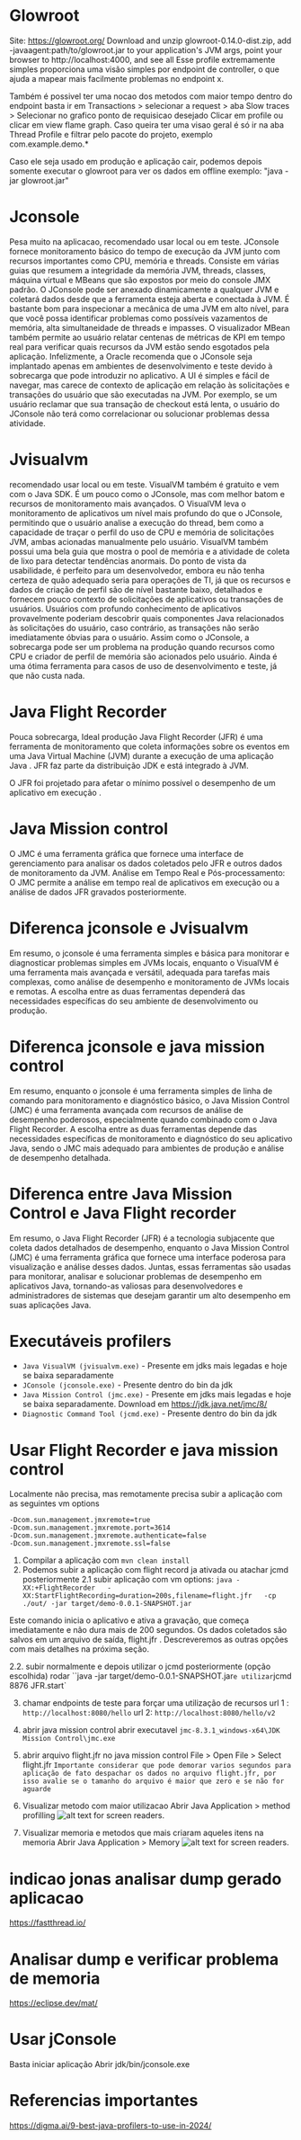 # Glowroot
Site: https://glowroot.org/
Download and unzip glowroot-0.14.0-dist.zip, add -javaagent:path/to/glowroot.jar to your application's JVM args, point your browser to http://localhost:4000, and see all
Esse profile extremamente simples proporciona uma visão simples por endpoint de controller, o que ajuda a mapear mais facilmente problemas no endpoint x. 

Também é possivel ter uma nocao dos metodos com maior tempo dentro do endpoint basta ir em Transactions > selecionar a request > aba Slow traces > Selecionar no grafico ponto de requisicao desejado Clicar em profile ou clicar em view flame graph. 
Caso queira ter uma visao geral é só ir na aba Thread Profile e filtrar pelo pacote do projeto, exemplo com.example.demo.*

Caso ele seja usado em produção e aplicação cair, podemos depois somente executar o glowroot para ver os dados em offline exemplo: "java -jar glowroot.jar"

# Jconsole
Pesa muito na aplicacao, recomendado usar local ou em teste.
JConsole fornece monitoramento básico do tempo de execução da JVM junto com recursos importantes como CPU, memória e threads. Consiste em várias guias que resumem a integridade da memória JVM, threads, classes, máquina virtual e MBeans que são expostos por meio do console JMX padrão. O JConsole pode ser anexado dinamicamente a qualquer JVM e coletará dados desde que a ferramenta esteja aberta e conectada à JVM. É bastante bom para inspecionar a mecânica de uma JVM em alto nível, para que você possa identificar problemas como possíveis vazamentos de memória, alta simultaneidade de threads e impasses. O visualizador MBean também permite ao usuário relatar centenas de métricas de KPI em tempo real para verificar quais recursos da JVM estão sendo esgotados pela aplicação. Infelizmente, a Oracle recomenda que o JConsole seja implantado apenas em ambientes de desenvolvimento e teste devido à sobrecarga que pode introduzir no aplicativo. A UI é simples e fácil de navegar, mas carece de contexto de aplicação em relação às solicitações e transações do usuário que são executadas na JVM. Por exemplo, se um usuário reclamar que sua transação de checkout está lenta, o usuário do JConsole não terá como correlacionar ou solucionar problemas dessa atividade.

# Jvisualvm
recomendado usar local ou em teste.
VisualVM também é gratuito e vem com o Java SDK. É um pouco como o JConsole, mas com melhor batom e recursos de monitoramento mais avançados. O VisualVM leva o monitoramento de aplicativos um nível mais profundo do que o JConsole, permitindo que o usuário analise a execução do thread, bem como a capacidade de traçar o perfil do uso de CPU e memória de solicitações JVM, ambas acionadas manualmente pelo usuário. VisualVM também possui uma bela guia que mostra o pool de memória e a atividade de coleta de lixo para detectar tendências anormais. Do ponto de vista da usabilidade, é perfeito para um desenvolvedor, embora eu não tenha certeza de quão adequado seria para operações de TI, já que os recursos e dados de criação de perfil são de nível bastante baixo, detalhados e fornecem pouco contexto de solicitações de aplicativos ou transações de usuários. Usuários com profundo conhecimento de aplicativos provavelmente poderiam descobrir quais componentes Java relacionados às solicitações do usuário, caso contrário, as transações não serão imediatamente óbvias para o usuário. Assim como o JConsole, a sobrecarga pode ser um problema na produção quando recursos como CPU e criador de perfil de memória são acionados pelo usuário. Ainda é uma ótima ferramenta para casos de uso de desenvolvimento e teste, já que não custa nada.

# Java Flight Recorder
Pouca sobrecarga, Ideal produção 
Java Flight Recorder (JFR) é uma ferramenta de monitoramento que coleta informações sobre os eventos em uma Java Virtual Machine (JVM) durante a execução de uma aplicação Java . JFR faz parte da distribuição JDK e está integrado à JVM.

O JFR foi projetado para afetar o mínimo possível o desempenho de um aplicativo em execução .


# Java Mission control
 O JMC é uma ferramenta gráfica que fornece uma interface de gerenciamento para analisar os dados coletados pelo JFR e outros dados de monitoramento da JVM.
 Análise em Tempo Real e Pós-processamento: O JMC permite a análise em tempo real de aplicativos em execução ou a análise de dados JFR gravados posteriormente. 

# Diferenca jconsole e Jvisualvm
Em resumo, o jconsole é uma ferramenta simples e básica para monitorar e diagnosticar problemas simples em JVMs locais, enquanto o VisualVM é uma ferramenta mais avançada e versátil, adequada para tarefas mais complexas, como análise de desempenho e monitoramento de JVMs locais e remotas. A escolha entre as duas ferramentas dependerá das necessidades específicas do seu ambiente de desenvolvimento ou produção.

# Diferenca jconsole e java mission control
Em resumo, enquanto o jconsole é uma ferramenta simples de linha de comando para monitoramento e diagnóstico básico, o Java Mission Control (JMC) é uma ferramenta avançada com recursos de análise de desempenho poderosos, especialmente quando combinado com o Java Flight Recorder. A escolha entre as duas ferramentas depende das necessidades específicas de monitoramento e diagnóstico do seu aplicativo Java, sendo o JMC mais adequado para ambientes de produção e análise de desempenho detalhada.

# Diferenca entre Java Mission Control e Java Flight recorder
Em resumo, o Java Flight Recorder (JFR) é a tecnologia subjacente que coleta dados detalhados de desempenho, enquanto o Java Mission Control (JMC) é uma ferramenta gráfica que fornece uma interface poderosa para visualização e análise desses dados. Juntas, essas ferramentas são usadas para monitorar, analisar e solucionar problemas de desempenho em aplicativos Java, tornando-as valiosas para desenvolvedores e administradores de sistemas que desejam garantir um alto desempenho em suas aplicações Java.

# Executáveis profilers
- `Java VisualVM (jvisualvm.exe)` - Presente em jdks mais legadas e hoje se baixa separadamente
- `JConsole (jconsole.exe)` - Presente dentro do bin da jdk
- `Java Mission Control (jmc.exe)` - Presente em jdks mais legadas e hoje se baixa separadamente. Download em https://jdk.java.net/jmc/8/
- `Diagnostic Command Tool (jcmd.exe)` - Presente dentro do bin da jdk

# Usar Flight Recorder e java mission control
Localmente não precisa, mas remotamente precisa subir a aplicação com as seguintes vm options
```
-Dcom.sun.management.jmxremote=true 
-Dcom.sun.management.jmxremote.port=3614 
-Dcom.sun.management.jmxremote.authenticate=false 
-Dcom.sun.management.jmxremote.ssl=false
```
1. Compilar a aplicação com `mvn clean install`
2. Podemos subir a aplicação com flight record ja ativada ou atachar jcmd posteriormente
2.1 subir aplicação com vm options:
`java -XX:+FlightRecorder   -XX:StartFlightRecording=duration=200s,filename=flight.jfr   -cp ./out/ -jar target/demo-0.0.1-SNAPSHOT.jar`

  
Este comando inicia o aplicativo e ativa a gravação, que começa imediatamente e não dura mais de 200 segundos. Os dados coletados são salvos em um arquivo de saída,  flight.jfr . Descreveremos as outras opções com mais detalhes na próxima seção.

2.2. subir normalmente e depois utilizar o jcmd posteriormente (opção escolhida) 
rodar ``java -jar target/demo-0.0.1-SNAPSHOT.jar` e utilizar `jcmd 8876 JFR.start`

3. chamar endpoints de teste para forçar uma utilização de recursos
url 1 : `http://localhost:8080/hello`
url 2: `http://localhost:8080/hello/v2`

3. abrir java mission control
abrir executavel `jmc-8.3.1_windows-x64\JDK Mission Control\jmc.exe`

4. abrir arquivo flight.jfr no java mission control
File > Open File > Select flight.jfr
`Importante considerar que pode demorar varios segundos para aplicação de fato despachar os dados no arquivo flight.jfr, por isso avalie se o tamanho do arquivo é maior que zero e se não for aguarde`

5. Visualizar metodo com maior utilizacao
Abrir Java Application >  method profilling 
![alt text for screen readers](./image1.PNG).


6. Visualizar memoria e metodos que mais criaram aqueles itens na memoria
Abrir Java Application >  Memory 
![alt text for screen readers](./image2.PNG).

# indicao jonas analisar dump gerado aplicacao
https://fastthread.io/

# Analisar dump e verificar problema de memoria
https://eclipse.dev/mat/

# Usar jConsole
Basta iniciar aplicação
Abrir jdk/bin/jconsole.exe

# Referencias importantes
https://digma.ai/9-best-java-profilers-to-use-in-2024/
